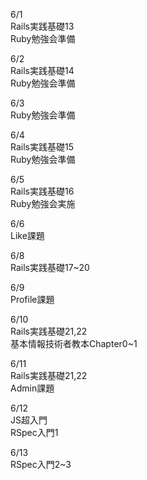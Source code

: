 6/1<br>
  Rails実践基礎13<br>
  Ruby勉強会準備<br>

6/2<br>
  Rails実践基礎14<br>
  Ruby勉強会準備<br>

6/3<br>
  Ruby勉強会準備<br>

6/4<br>
  Rails実践基礎15<br>
  Ruby勉強会準備<br>

6/5<br>
  Rails実践基礎16<br>
  Ruby勉強会実施<br>

6/6<br>
  Like課題<br>

6/8<br>
  Rails実践基礎17~20<br>

6/9<br>
  Profile課題<br>

6/10<br>
  Rails実践基礎21,22<br>
  基本情報技術者教本Chapter0~1<br>

6/11<br>
  Rails実践基礎21,22<br>
  Admin課題<br>

6/12<br>
  JS超入門<br>
  RSpec入門1<br>

6/13<br>
  RSpec入門2~3<br>
